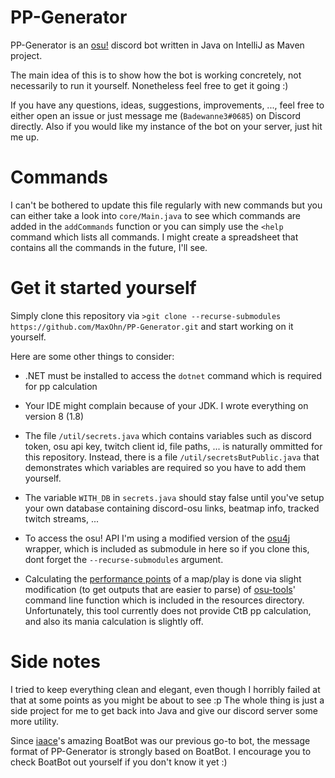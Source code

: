 # PP-Generator



PP-Generator is an [osu!](https://osu.ppy.sh/home) discord bot written in Java on IntelliJ as Maven project.

The main idea of this is to show how the bot is working concretely, not necessarily to run it yourself. Nonetheless feel free to get it going :)

If you have any questions, ideas, suggestions, improvements, ..., feel free to either open an issue or just message me (`Badewanne3#0685`) on Discord directly. Also if you would like my instance of the bot on your server, just hit me up.


# Commands



I can't be bothered to update this file regularly with new commands but you can either take a look into `core/Main.java` to see which commands are added in the `addCommands` function or you can simply use the `<help` command which lists all commands.
I might create a spreadsheet that contains all the commands in the future, I'll see.



# Get it started yourself



Simply clone this repository via `>git clone --recurse-submodules https://github.com/MaxOhn/PP-Generator.git` and start working on it yourself.

Here are some other things to consider:

- .NET must be installed to access the `dotnet` command which is required for pp calculation

- Your IDE might complain because of your JDK. I wrote everything on version 8 (1.8)

- The file `/util/secrets.java` which contains variables such as discord token, osu api key, twitch client id, file paths, ... is naturally ommitted for this repository. Instead, there is a file `/util/secretsButPublic.java` that demonstrates which variables are required so you have to add them yourself.

- The variable `WITH_DB` in `secrets.java` should stay false until you've setup your own database containing discord-osu links, beatmap info, tracked twitch streams, ...

- To access the osu! API I'm using a modified version of the [osu4j](https://github.com/oopsjpeg/osu4j) wrapper, which is included as submodule in here so if you clone this, dont forget the `--recurse-submodules` argument.

- Calculating the [performance points](https://osu.ppy.sh/help/wiki/Performance_Points) of a map/play is done via slight modification (to get outputs that are easier to parse) of [osu-tools](https://github.com/ppy/osu-tools)' command line function which is included in the resources directory. Unfortunately, this tool currently does not provide CtB pp calculation, and also its mania calculation is slightly off.




# Side notes



I tried to keep everything clean and elegant, even though I horribly failed at that at some points as you might be about to see :p The whole thing is just a side project for me to get back into Java and give our discord server some more utility.

Since [iaace](https://www.iaace.gg/)'s amazing BoatBot was our previous go-to bot, the message format of PP-Generator is strongly based on BoatBot. I encourage you to check BoatBot out yourself if you don't know it yet :)